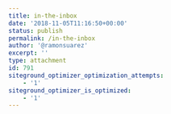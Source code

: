 ```yaml
---
title: in-the-inbox
date: '2018-11-05T11:16:50+00:00'
status: publish
permalink: /in-the-inbox
author: '@ramonsuarez'
excerpt: ''
type: attachment
id: 791
siteground_optimizer_optimization_attempts:
    - '1'
siteground_optimizer_is_optimized:
    - '1'
---
```

<!DOCTYPE html PUBLIC "-//W3C//DTD HTML 4.0 Transitional//EN" "http://www.w3.org/TR/REC-html40/loose.dtd">
<?xml encoding="UTF-8">
